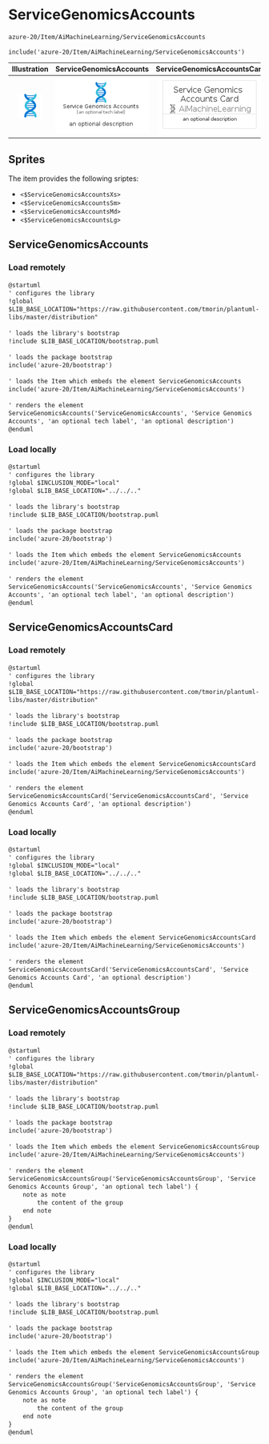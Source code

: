 # ServiceGenomicsAccounts


```text
azure-20/Item/AiMachineLearning/ServiceGenomicsAccounts
```

```text
include('azure-20/Item/AiMachineLearning/ServiceGenomicsAccounts')
```



| Illustration | ServiceGenomicsAccounts | ServiceGenomicsAccountsCard | ServiceGenomicsAccountsGroup |
| :---: | :---: | :---: | :---: |
| ![illustration for Illustration](../../../azure-20/Item/AiMachineLearning/ServiceGenomicsAccounts.png) | ![illustration for ServiceGenomicsAccounts](../../../azure-20/Item/AiMachineLearning/ServiceGenomicsAccounts.Local.png) | ![illustration for ServiceGenomicsAccountsCard](../../../azure-20/Item/AiMachineLearning/ServiceGenomicsAccountsCard.Local.png) | ![illustration for ServiceGenomicsAccountsGroup](../../../azure-20/Item/AiMachineLearning/ServiceGenomicsAccountsGroup.Local.png) |



## Sprites
The item provides the following sriptes:

- `<$ServiceGenomicsAccountsXs>`
- `<$ServiceGenomicsAccountsSm>`
- `<$ServiceGenomicsAccountsMd>`
- `<$ServiceGenomicsAccountsLg>`





## ServiceGenomicsAccounts

### Load remotely
```plantuml
@startuml
' configures the library
!global $LIB_BASE_LOCATION="https://raw.githubusercontent.com/tmorin/plantuml-libs/master/distribution"

' loads the library's bootstrap
!include $LIB_BASE_LOCATION/bootstrap.puml

' loads the package bootstrap
include('azure-20/bootstrap')

' loads the Item which embeds the element ServiceGenomicsAccounts
include('azure-20/Item/AiMachineLearning/ServiceGenomicsAccounts')

' renders the element
ServiceGenomicsAccounts('ServiceGenomicsAccounts', 'Service Genomics Accounts', 'an optional tech label', 'an optional description')
@enduml
```

### Load locally
```plantuml
@startuml
' configures the library
!global $INCLUSION_MODE="local"
!global $LIB_BASE_LOCATION="../../.."

' loads the library's bootstrap
!include $LIB_BASE_LOCATION/bootstrap.puml

' loads the package bootstrap
include('azure-20/bootstrap')

' loads the Item which embeds the element ServiceGenomicsAccounts
include('azure-20/Item/AiMachineLearning/ServiceGenomicsAccounts')

' renders the element
ServiceGenomicsAccounts('ServiceGenomicsAccounts', 'Service Genomics Accounts', 'an optional tech label', 'an optional description')
@enduml
```

## ServiceGenomicsAccountsCard

### Load remotely
```plantuml
@startuml
' configures the library
!global $LIB_BASE_LOCATION="https://raw.githubusercontent.com/tmorin/plantuml-libs/master/distribution"

' loads the library's bootstrap
!include $LIB_BASE_LOCATION/bootstrap.puml

' loads the package bootstrap
include('azure-20/bootstrap')

' loads the Item which embeds the element ServiceGenomicsAccountsCard
include('azure-20/Item/AiMachineLearning/ServiceGenomicsAccounts')

' renders the element
ServiceGenomicsAccountsCard('ServiceGenomicsAccountsCard', 'Service Genomics Accounts Card', 'an optional description')
@enduml
```

### Load locally
```plantuml
@startuml
' configures the library
!global $INCLUSION_MODE="local"
!global $LIB_BASE_LOCATION="../../.."

' loads the library's bootstrap
!include $LIB_BASE_LOCATION/bootstrap.puml

' loads the package bootstrap
include('azure-20/bootstrap')

' loads the Item which embeds the element ServiceGenomicsAccountsCard
include('azure-20/Item/AiMachineLearning/ServiceGenomicsAccounts')

' renders the element
ServiceGenomicsAccountsCard('ServiceGenomicsAccountsCard', 'Service Genomics Accounts Card', 'an optional description')
@enduml
```

## ServiceGenomicsAccountsGroup

### Load remotely
```plantuml
@startuml
' configures the library
!global $LIB_BASE_LOCATION="https://raw.githubusercontent.com/tmorin/plantuml-libs/master/distribution"

' loads the library's bootstrap
!include $LIB_BASE_LOCATION/bootstrap.puml

' loads the package bootstrap
include('azure-20/bootstrap')

' loads the Item which embeds the element ServiceGenomicsAccountsGroup
include('azure-20/Item/AiMachineLearning/ServiceGenomicsAccounts')

' renders the element
ServiceGenomicsAccountsGroup('ServiceGenomicsAccountsGroup', 'Service Genomics Accounts Group', 'an optional tech label') {
    note as note
        the content of the group
    end note
}
@enduml
```

### Load locally
```plantuml
@startuml
' configures the library
!global $INCLUSION_MODE="local"
!global $LIB_BASE_LOCATION="../../.."

' loads the library's bootstrap
!include $LIB_BASE_LOCATION/bootstrap.puml

' loads the package bootstrap
include('azure-20/bootstrap')

' loads the Item which embeds the element ServiceGenomicsAccountsGroup
include('azure-20/Item/AiMachineLearning/ServiceGenomicsAccounts')

' renders the element
ServiceGenomicsAccountsGroup('ServiceGenomicsAccountsGroup', 'Service Genomics Accounts Group', 'an optional tech label') {
    note as note
        the content of the group
    end note
}
@enduml
```

